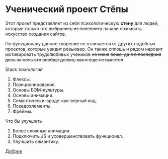 # Ученический проект Стёпы

 Этот *проект* представляет из себя психологическую **стену** для людей, которые только что ~~выбрались из палеолита~~ начали познавать искусство создания сайтов.

По функционалу данное творение не отличается от других подобных проектов, которые увидит ревьювер. Он также сплошь и рядом наровит мотивировать трудолюбивых учеников ~~не меня~~  ~~боже, да я в последний день за ночь это вообще делаю, как я еще не вылетел~~

Stack *технологий*
1. Флексы.
2. Позиционирование.
3. Основы БЭМ-культуры.
4. Основы анимации.
5. Семантически-вроде-как-верный код.
6. Псевдоэлементы.
7. Фреймы.

Что бы *улучшить*
1. Более сложные анимации.
2. Подключить JS и усовершенствовать функционал.
3. Улучшить семантику.


[Доброе](https://cdn.otkritkiok.ru/posts/big/kartinka-dobroe-utro-khoroshego-dnya-80922.jpg)

